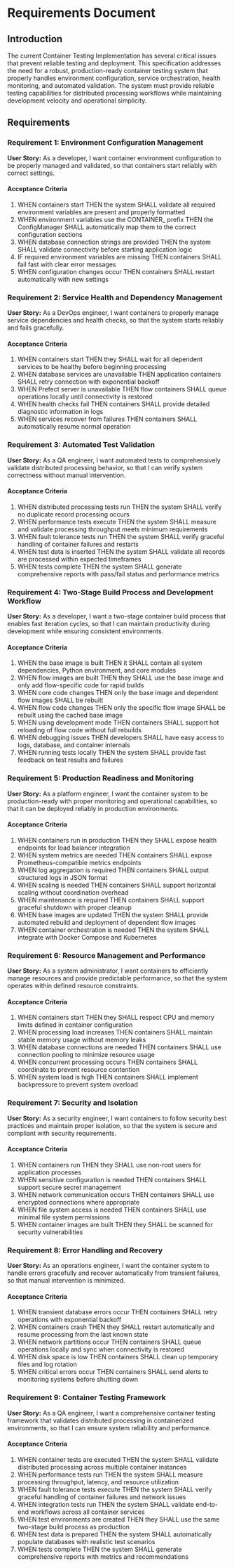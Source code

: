# Requirements Document

## Introduction

The current Container Testing Implementation has several critical issues that prevent reliable testing and deployment. This specification addresses the need for a robust, production-ready container testing system that properly handles environment configuration, service orchestration, health monitoring, and automated validation. The system must provide reliable testing capabilities for distributed processing workflows while maintaining development velocity and operational simplicity.

## Requirements

### Requirement 1: Environment Configuration Management

**User Story:** As a developer, I want container environment configuration to be properly managed and validated, so that containers start reliably with correct settings.

#### Acceptance Criteria

1. WHEN containers start THEN the system SHALL validate all required environment variables are present and properly formatted
2. WHEN environment variables use the CONTAINER\_ prefix THEN the ConfigManager SHALL automatically map them to the correct configuration sections
3. WHEN database connection strings are provided THEN the system SHALL validate connectivity before starting application logic
4. IF required environment variables are missing THEN containers SHALL fail fast with clear error messages
5. WHEN configuration changes occur THEN containers SHALL restart automatically with new settings

### Requirement 2: Service Health and Dependency Management

**User Story:** As a DevOps engineer, I want containers to properly manage service dependencies and health checks, so that the system starts reliably and fails gracefully.

#### Acceptance Criteria

1. WHEN containers start THEN they SHALL wait for all dependent services to be healthy before beginning processing
2. WHEN database services are unavailable THEN application containers SHALL retry connection with exponential backoff
3. WHEN Prefect server is unavailable THEN flow containers SHALL queue operations locally until connectivity is restored
4. WHEN health checks fail THEN containers SHALL provide detailed diagnostic information in logs
5. WHEN services recover from failures THEN containers SHALL automatically resume normal operation

### Requirement 3: Automated Test Validation

**User Story:** As a QA engineer, I want automated tests to comprehensively validate distributed processing behavior, so that I can verify system correctness without manual intervention.

#### Acceptance Criteria

1. WHEN distributed processing tests run THEN the system SHALL verify no duplicate record processing occurs
2. WHEN performance tests execute THEN the system SHALL measure and validate processing throughput meets minimum requirements
3. WHEN fault tolerance tests run THEN the system SHALL verify graceful handling of container failures and restarts
4. WHEN test data is inserted THEN the system SHALL validate all records are processed within expected timeframes
5. WHEN tests complete THEN the system SHALL generate comprehensive reports with pass/fail status and performance metrics

### Requirement 4: Two-Stage Build Process and Development Workflow

**User Story:** As a developer, I want a two-stage container build process that enables fast iteration cycles, so that I can maintain productivity during development while ensuring consistent environments.

#### Acceptance Criteria

1. WHEN the base image is built THEN it SHALL contain all system dependencies, Python environment, and core modules
2. WHEN flow images are built THEN they SHALL use the base image and only add flow-specific code for rapid builds
3. WHEN core code changes THEN only the base image and dependent flow images SHALL be rebuilt
4. WHEN flow code changes THEN only the specific flow image SHALL be rebuilt using the cached base image
5. WHEN using development mode THEN containers SHALL support hot reloading of flow code without full rebuilds
6. WHEN debugging issues THEN developers SHALL have easy access to logs, database, and container internals
7. WHEN running tests locally THEN the system SHALL provide fast feedback on test results and failures

### Requirement 5: Production Readiness and Monitoring

**User Story:** As a platform engineer, I want the container system to be production-ready with proper monitoring and operational capabilities, so that it can be deployed reliably in production environments.

#### Acceptance Criteria

1. WHEN containers run in production THEN they SHALL expose health endpoints for load balancer integration
2. WHEN system metrics are needed THEN containers SHALL expose Prometheus-compatible metrics endpoints
3. WHEN log aggregation is required THEN containers SHALL output structured logs in JSON format
4. WHEN scaling is needed THEN containers SHALL support horizontal scaling without coordination overhead
5. WHEN maintenance is required THEN containers SHALL support graceful shutdown with proper cleanup
6. WHEN base images are updated THEN the system SHALL provide automated rebuild and deployment of dependent flow images
7. WHEN container orchestration is needed THEN the system SHALL integrate with Docker Compose and Kubernetes

### Requirement 6: Resource Management and Performance

**User Story:** As a system administrator, I want containers to efficiently manage resources and provide predictable performance, so that the system operates within defined resource constraints.

#### Acceptance Criteria

1. WHEN containers start THEN they SHALL respect CPU and memory limits defined in container configuration
2. WHEN processing load increases THEN containers SHALL maintain stable memory usage without memory leaks
3. WHEN database connections are needed THEN containers SHALL use connection pooling to minimize resource usage
4. WHEN concurrent processing occurs THEN containers SHALL coordinate to prevent resource contention
5. WHEN system load is high THEN containers SHALL implement backpressure to prevent system overload

### Requirement 7: Security and Isolation

**User Story:** As a security engineer, I want containers to follow security best practices and maintain proper isolation, so that the system is secure and compliant with security requirements.

#### Acceptance Criteria

1. WHEN containers run THEN they SHALL use non-root users for application processes
2. WHEN sensitive configuration is needed THEN containers SHALL support secure secret management
3. WHEN network communication occurs THEN containers SHALL use encrypted connections where appropriate
4. WHEN file system access is needed THEN containers SHALL use minimal file system permissions
5. WHEN container images are built THEN they SHALL be scanned for security vulnerabilities

### Requirement 8: Error Handling and Recovery

**User Story:** As an operations engineer, I want the container system to handle errors gracefully and recover automatically from transient failures, so that manual intervention is minimized.

#### Acceptance Criteria

1. WHEN transient database errors occur THEN containers SHALL retry operations with exponential backoff
2. WHEN containers crash THEN they SHALL restart automatically and resume processing from the last known state
3. WHEN network partitions occur THEN containers SHALL queue operations locally and sync when connectivity is restored
4. WHEN disk space is low THEN containers SHALL clean up temporary files and log rotation
5. WHEN critical errors occur THEN containers SHALL send alerts to monitoring systems before shutting down

### Requirement 9: Container Testing Framework

**User Story:** As a QA engineer, I want a comprehensive container testing framework that validates distributed processing in containerized environments, so that I can ensure system reliability and performance.

#### Acceptance Criteria

1. WHEN container tests are executed THEN the system SHALL validate distributed processing across multiple container instances
2. WHEN performance tests run THEN the system SHALL measure processing throughput, latency, and resource utilization
3. WHEN fault tolerance tests execute THEN the system SHALL verify graceful handling of container failures and network issues
4. WHEN integration tests run THEN the system SHALL validate end-to-end workflows across all container services
5. WHEN test environments are created THEN they SHALL use the same two-stage build process as production
6. WHEN test data is prepared THEN the system SHALL automatically populate databases with realistic test scenarios
7. WHEN tests complete THEN the system SHALL generate comprehensive reports with metrics and recommendations
